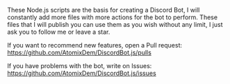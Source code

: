 These Node.js scripts are the basis for creating a Discord Bot, I will constantly add more files with more actions for the bot to perform. These files that I will publish you can use them as you wish without any limit, I just ask you to follow me or leave a star.

If you want to recommend new features, open a Pull request: https://github.com/AtomixDem/DiscordBot.js/pulls

If you have problems with the bot, write on Issues: https://github.com/AtomixDem/DiscordBot.js/issues
